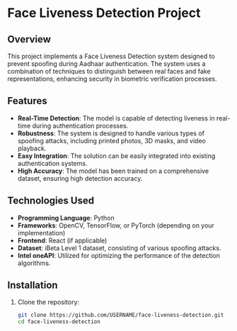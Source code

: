 # Face Liveness Detection Project

## Overview

This project implements a Face Liveness Detection system designed to prevent spoofing during Aadhaar authentication. The system uses a combination of techniques to distinguish between real faces and fake representations, enhancing security in biometric verification processes.

## Features

- **Real-Time Detection**: The model is capable of detecting liveness in real-time during authentication processes.
- **Robustness**: The system is designed to handle various types of spoofing attacks, including printed photos, 3D masks, and video playback.
- **Easy Integration**: The solution can be easily integrated into existing authentication systems.
- **High Accuracy**: The model has been trained on a comprehensive dataset, ensuring high detection accuracy.

## Technologies Used

- **Programming Language**: Python
- **Frameworks**: OpenCV, TensorFlow, or PyTorch (depending on your implementation)
- **Frontend**: React (if applicable)
- **Dataset**: iBeta Level 1 dataset, consisting of various spoofing attacks.
- **Intel oneAPI**: Utilized for optimizing the performance of the detection algorithms.

## Installation

1. Clone the repository:
   ```bash
   git clone https://github.com/USERNAME/face-liveness-detection.git
   cd face-liveness-detection
